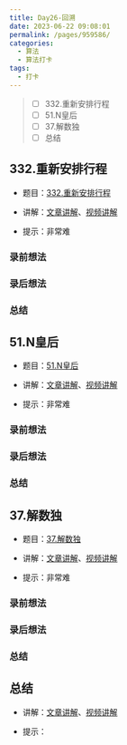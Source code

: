 ```yaml
---
title: Day26-回溯
date: 2023-06-22 09:08:01
permalink: /pages/959586/
categories:
  - 算法
  - 算法打卡
tags:
  - 打卡
---
```


>  - [ ] 332.重新安排行程 
>  - [ ] 51.N皇后 
>  - [ ] 37.解数独
>  - [ ] 总结

<!-- more -->

## 332.重新安排行程 

+ 题目：[332.重新安排行程]()

+ 讲解：[文章讲解]()、[视频讲解]()

+ 提示：非常难



### 录前想法

### 录后想法

### 总结



## 51.N皇后

+ 题目：[51.N皇后]()

+ 讲解：[文章讲解]()、[视频讲解]()

+ 提示：非常难



### 录前想法

### 录后想法

### 总结



## 37.解数独

+ 题目：[37.解数独]()

+ 讲解：[文章讲解]()、[视频讲解]()

+ 提示：非常难



### 录前想法

### 录后想法

### 总结



## 总结

+ 讲解：[文章讲解](https://programmercarl.com/%E5%9B%9E%E6%BA%AF%E6%80%BB%E7%BB%93.html)、[视频讲解]()

+ 提示：



